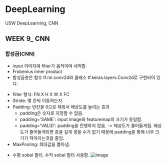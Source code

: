 # DeepLearning
USW DeepLearning, CNN


## WEEK 9_ CNN

### 합성곱(CNN)
- input 이미지에 filter가 움직이며 내적함.
- Frobenius inner product
- 합성곱층은 함수 tf.nn.conv2d와 클래스 tf.keras.layers.Conv2d로 구현되어 있다.
* filter 형식: FN X H X W X FC 
* Stride: 몇 칸씩 이동하는지
* Padding: 빈칸을 0으로 채워서 해상도를 늘리는 효과
  - padding은 숫자로 지정할 수 없음.
  - padding='SAME': input image와 featuremap의 크기가 동일함.
  - padding='VALID': padding을 진행하지 않음. -> 해상도가 줄어들게됨.
해상도가 줄어들게되면 층을 깊게 쌓을 수가 없기 때문에 padding을 통해 너무 크기가 작아지는것을 줄임.
* MaxPooling: 최대값을 뽑아냄.

- 수평 sobel 필터, 수직 sobel 필터 사용함.
![image](https://github.com/amthreeh/DeepLearning/assets/103898937/a34a4b06-0f53-4464-bb88-5255b7b19c72)



